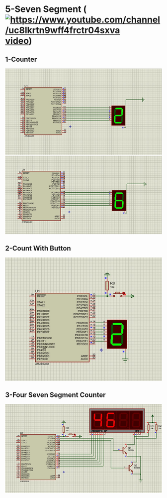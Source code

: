 # 5-Seven Segment (<a href="https://youtu.be/mwd65dJJYjc" target="blank"><img src="https://raw.githubusercontent.com/rahuldkjain/github-profile-readme-generator/master/src/images/icons/Social/youtube.svg" alt="https://www.youtube.com/channel/uc8lkrtn9wff4frctr04sxva" height="15" width="30" />video</a>)
## 1-Counter
![](1/pic.jpg)
![](1/pic1.jpg)
## 2-Count With Button
![](2/pic.jpg) 
## 3-Four Seven Segment Counter
![](3/pic.jpg)